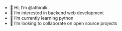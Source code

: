 - 👋 Hi, I’m @athiralk
- 👀 I’m interested in backend web development
- 🌱 I’m currently learning python
- 💞️ I’m looking to collaborate on open source projects


<!---
athiralk/athiralk is a ✨ special ✨ repository because its `README.md` (this file) appears on your GitHub profile.
You can click the Preview link to take a look at your changes.
--->
